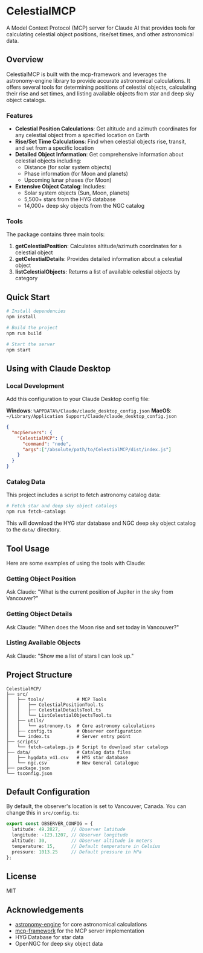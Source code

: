 # CelestialMCP

A Model Context Protocol (MCP) server for Claude AI that provides tools for calculating celestial object positions, rise/set times, and other astronomical data.

## Overview

CelestialMCP is built with the mcp-framework and leverages the astronomy-engine library to provide accurate astronomical calculations. It offers several tools for determining positions of celestial objects, calculating their rise and set times, and listing available objects from star and deep sky object catalogs.

### Features

- **Celestial Position Calculations**: Get altitude and azimuth coordinates for any celestial object from a specified location on Earth
- **Rise/Set Time Calculations**: Find when celestial objects rise, transit, and set from a specific location
- **Detailed Object Information**: Get comprehensive information about celestial objects including:
  - Distance (for solar system objects)
  - Phase information (for Moon and planets)
  - Upcoming lunar phases (for Moon)
- **Extensive Object Catalog**: Includes:
  - Solar system objects (Sun, Moon, planets)
  - 5,500+ stars from the HYG database
  - 14,000+ deep sky objects from the NGC catalog

### Tools

The package contains three main tools:

1. **getCelestialPosition**: Calculates altitude/azimuth coordinates for a celestial object
2. **getCelestialDetails**: Provides detailed information about a celestial object
3. **listCelestialObjects**: Returns a list of available celestial objects by category

## Quick Start

```bash
# Install dependencies
npm install

# Build the project
npm run build

# Start the server
npm start
```

## Using with Claude Desktop

### Local Development

Add this configuration to your Claude Desktop config file:

**Windows**: `%APPDATA%/Claude/claude_desktop_config.json`
**MacOS**: `~/Library/Application Support/Claude/claude_desktop_config.json`

```json
{
  "mcpServers": {
    "CelestialMCP": {
      "command": "node",
      "args":["/absolute/path/to/CelestialMCP/dist/index.js"]
    }
  }
}
```

### Catalog Data

This project includes a script to fetch astronomy catalog data:

```bash
# Fetch star and deep sky object catalogs
npm run fetch-catalogs
```

This will download the HYG star database and NGC deep sky object catalog to the `data/` directory.

## Tool Usage

Here are some examples of using the tools with Claude:

### Getting Object Position

Ask Claude: "What is the current position of Jupiter in the sky from Vancouver?"

### Getting Object Details

Ask Claude: "When does the Moon rise and set today in Vancouver?"

### Listing Available Objects

Ask Claude: "Show me a list of stars I can look up."

## Project Structure

```
CelestialMCP/
├── src/
│   ├── tools/            # MCP Tools
│   │   ├── CelestialPositionTool.ts
│   │   ├── CelestialDetailsTool.ts
│   │   └── ListCelestialObjectsTool.ts
│   ├── utils/
│   │   └── astronomy.ts  # Core astronomy calculations
│   ├── config.ts         # Observer configuration
│   └── index.ts          # Server entry point
├── scripts/
│   └── fetch-catalogs.js # Script to download star catalogs
├── data/                 # Catalog data files
│   ├── hygdata_v41.csv   # HYG star database
│   └── ngc.csv           # New General Catalogue
├── package.json
└── tsconfig.json
```

## Default Configuration

By default, the observer's location is set to Vancouver, Canada. You can change this in `src/config.ts`:

```typescript
export const OBSERVER_CONFIG = {
  latitude: 49.2827,    // Observer latitude
  longitude: -123.1207, // Observer longitude
  altitude: 30,         // Observer altitude in meters
  temperature: 15,      // Default temperature in Celsius
  pressure: 1013.25     // Default pressure in hPa
};
```

## License

MIT

## Acknowledgements

- [astronomy-engine](https://github.com/cosinekitty/astronomy) for core astronomical calculations
- [mcp-framework](https://github.com/QuantGeekDev/mcp-framework) for the MCP server implementation
- HYG Database for star data
- OpenNGC for deep sky object data
